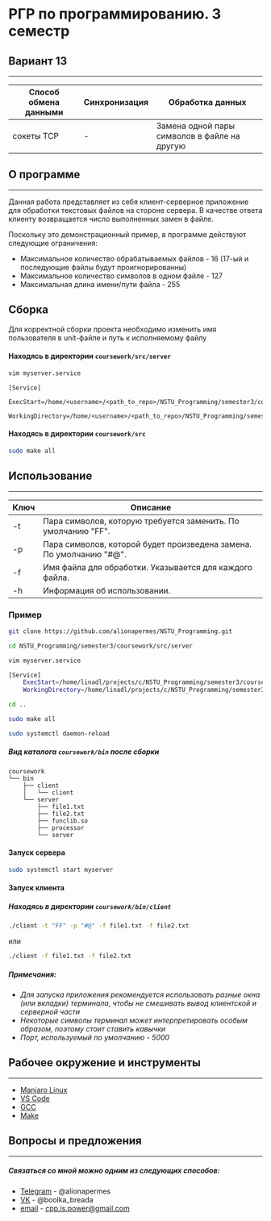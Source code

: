 # РГР по программированию. 3 семестр
## Вариант 13
---
| Способ обмена данными | Синхронизация | Обработка данных |
| --------------------- | ------------- | ---------------- |
| сокеты TCP | - | Замена одной пары символов в файле на другую |

## О программе
---
Данная работа представляет из себя клиент-серверное приложение для обработки текстовых файлов на стороне сервера. В качестве ответа клиенту возвращается число выполненных замен в файле.

Поскольку это демонстрационный пример, в программе действуют следующие ограничения:
* Максимальное количество обрабатываемых файлов - 16 (17-ый и последующие файлы будут проигнорированны)
* Максимальное количество символов в одном файле - 127
* Максимальная длина имени/пути файла - 255

## Сборка
Для корректной сборки проекта необходимо изменить имя пользователя в unit-файле и путь к исполняемому файлу
#### Находясь в директории `coursework/src/server`
```sh
vim myserver.service
```
```
[Service]
    ExecStart=/home/<username>/<path_to_repo>/NSTU_Programming/semester3/coursework/bin/server/server
    WorkingDirectory=/home/<username>/<path_to_repo>/NSTU_Programming/semester3/coursework/bin/server
```
#### Находясь в директории `coursework/src`
```sh
sudo make all
```

## Использование
---
| Ключ | Описание |
| ---- | -------- |
| -t | Пара символов, которую требуется заменить. По умолчанию "FF". |
| -p | Пара символов, которой будет произведена замена. По умолчанию "#@". |
| -f | Имя файла для обработки. Указывается для каждого файла. |
| -h | Информация об использовании. |

### Пример
```sh
git clone https://github.com/alionapermes/NSTU_Programming.git
```
```sh
cd NSTU_Programming/semester3/coursework/src/server
```
```sh
vim myserver.service
```
```sh
[Service]
    ExecStart=/home/linadl/projects/c/NSTU_Programming/semester3/coursework/bin/server/server
    WorkingDirectory=/home/linadl/projects/c/NSTU_Programming/semester3/coursework/bin/server
```
```sh
cd ..
```
```sh
sudo make all
```
```sh
sudo systemctl daemon-reload
```
##### Вид каталога `coursework/bin` после сборки
```
coursework
└── bin
    ├── client
    │   └── client
    └── server
        ├── file1.txt
        ├── file2.txt
        ├── funclib.so
        ├── processor
        └── server
```

#### __Запуск сервера__
```sh
sudo systemctl start myserver
```
#### __Запуск клиента__
##### Находясь в директории `coursework/bin/client`
```sh
./client -t "FF" -p "#@" -f file1.txt -f file2.txt
```
или
```sh
./client -f file1.txt -f file2.txt
```
##### __Примечания:__
 * *Для запуска приложения рекомендуется использовать разные окна (или вкладки) терминала, чтобы не смешивать вывод клиентской и серверной части*
 * *Некоторые символы терминал может интерпретировать особым образом, поэтому стоит ставить кавычки*
 * *Порт, используемый по умолчанию - 5000*

## Рабочее окружение и инструменты
---
- [Manjaro Linux]
- [VS Code]
- [GCC]
- [Make]

## Вопросы и предложения
---
##### Связаться со мной можно одним из следующих способов:
- [Telegram] - @alionapermes
- [VK] - @boolka_breada
- [email] - cpp.is.power@gmail.com

[//]: # (http://stackoverflow.com/questions/4823468/store-comments-in-markdown-syntax)
   [Manjaro Linux]: <https://manjaro.org/>
   [VS Code]: <https://code.visualstudio.com/>
   [GCC]: <https://gcc.gnu.org/>
   [Make]: <https://ru.wikipedia.org/wiki/Make>
   [Telegram]: <https://t.me/alionapermes>
   [VK]: <https://vk.com/boolka_breada>
   [email]: <https://www.google.com/intl/ru/gmail/about/#>
